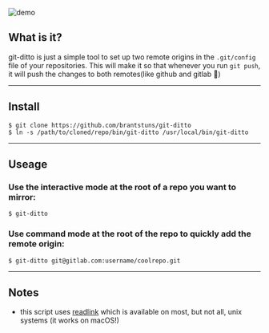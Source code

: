 ![demo](https://thumbs.gfycat.com/AliveImpartialCaudata-size_restricted.gif)

## What is it?
git-ditto is just a simple tool to set up two remote origins in the `.git/config` file of your
repositories. This will make it so that whenever you run `git push`, it will push the changes to both remotes(like github and gitlab 🤫)

---

## Install
```
$ git clone https://github.com/brantstuns/git-ditto
$ ln -s /path/to/cloned/repo/bin/git-ditto /usr/local/bin/git-ditto
```
---

## Useage

### Use the interactive mode at the root of a repo you want to mirror:
`$ git-ditto`

### Use command mode at the root of the repo to quickly add the remote origin:
`$ git-ditto git@gitlab.com:username/coolrepo.git`

---

## Notes
- this script uses [readlink](https://linux.die.net/man/2/readlink) which is available on most, but not all, unix systems (it works on macOS!)
